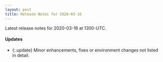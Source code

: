 ```yaml
---
layout: post
title: Release Notes for 2020-03-16
---
```


Latest release notes for 2020-03-16 at 1300-UTC.

<div class='updates' markdown='1'>

#### Updates

- {:.update} Minor enhancements, fixes or environment changes not listed in detail.

</div>


